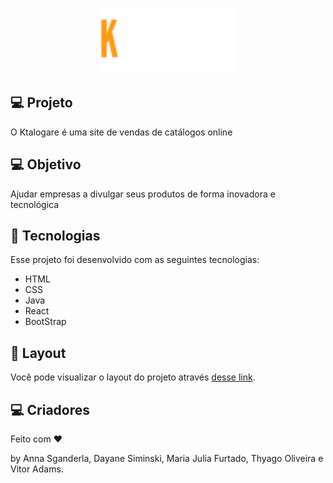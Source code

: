 <h1 align="center">
  <img alt="logo-femina" src="./images/logo.png" width="220px" />
</h1>

## 💻 Projeto

O Ktalogare é uma site de vendas de catálogos online

## 💻 Objetivo

Ajudar empresas a divulgar seus produtos de forma inovadora e tecnológica

## 🚀 Tecnologias

Esse projeto foi desenvolvido com as seguintes tecnologias:

- HTML
- CSS
- Java
- React
- BootStrap

## 🔖 Layout

Você pode visualizar o layout do projeto através [desse link](https://www.figma.com/file/ieVVlnrzrmoYe0UC2DWXWR/Ktalogare?node-id=0%3A1).

## :computer: Criadores

Feito com ♥ 

by Anna Sganderla, Dayane Siminski, Maria Julia Furtado, Thyago Oliveira e Vitor Adams.
